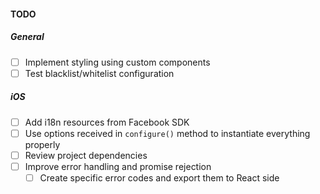#### TODO
##### General

- [ ] Implement styling using custom components
- [ ] Test blacklist/whitelist configuration

##### iOS

- [ ] Add i18n resources from Facebook SDK
- [ ] Use options received in `configure()` method to instantiate everything properly
- [ ] Review project dependencies
- [ ] Improve error handling and promise rejection
  - [ ] Create specific error codes and export them to React side
